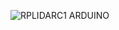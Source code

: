 ![RPLIDARC1 ARDUINO](https://github.com/user-attachments/assets/2a53edce-3d3d-43b9-b2b2-d0f4c29cd046)
